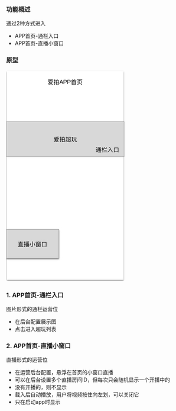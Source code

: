 ### 功能概述
通过2种方式进入

* APP首页-通栏入口
* APP首页-直播小窗口

### 原型
![](img/入口-用户.jpg)

### 1. APP首页-通栏入口
图片形式的通栏运营位

* 在后台配置展示图
* 点击进入超玩列表

### 2. APP首页-直播小窗口
直播形式的运营位

* 在运营后台配置，悬浮在首页的小窗口直播
* 可以在后台设置多个直播房间ID，但每次只会随机显示一个开播中的
* 没有开播的，则不显示
* 载入后自动播放，用户将视频按住向左划，可以关闭它
* 只在启动app时显示
